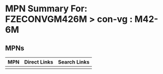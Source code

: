 



# MPN Summary For: FZECONVGM426M > con-vg : M42-6M

## MPNs
  

|MPN|Direct Links|Search Links|
| :--- | :--- | :--- |
||||
